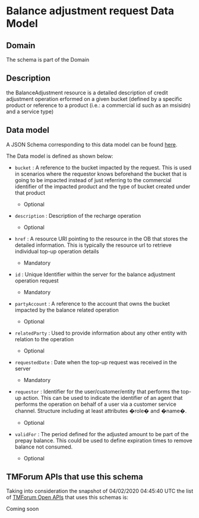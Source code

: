 # Balance adjustment request Data Model

## Domain

The  schema is part of the  Domain

## Description

the BalanceAdjustment resource is a detailed description of credit adjustment operation erformed on a given bucket (defined by a specific product or reference to a product (i.e.: a commercial id such as an msisidn) and a service type)

## Data model

A JSON Schema corresponding to this data model can be found
[here](https://github.com/tmforum-rand/schemas/blob/candidates/Customer/BalanceAdjustmentRequest.schema.json).

The Data model is defined as shown below:
- `bucket` : A reference to the bucket impacted by the request. This is used in scenarios where the requestor knows beforehand the bucket that is going to be impacted instead of just referring to the commercial identifier of the impacted product and the type of bucket created under that product

  - Optional

- `description` : Description of the recharge operation

  - Optional

- `href` : A resource URI pointing to the resource in the OB that stores the detailed information. This is typically the resource url to retrieve individual top-up operation details

  - Mandatory

- `id` : Unique Identifier within the server for the balance adjustment operation request

  - Mandatory

- `partyAccount` : A reference to the account that owns the bucket impacted by the balance related operation

  - Optional

- `relatedParty` : Used to provide information about any other entity with relation to the operation

  - Optional

- `requestedDate` : Date when the top-up request was received in the server

  - Mandatory

- `requestor` : Identifier for the user/customer/entity that performs the top-up action. This can be used to indicate the identifier of an agent that performs the operation on behalf of a user via a customer service channel. Structure including at least attributes �role� and �name�.

  - Optional

- `validFor` : The period defined for the adjusted amount to be part of the prepay balance. This could be used to define expiration times to remove balance not consumed.

  - Optional





## TMForum APIs that use this schema

Taking into consideration the snapshot of 04/02/2020 04:45:40 UTC the list of [TMForum Open APIs](https://www.tmforum.org/open-apis/) that uses this schemas is:

Coming soon